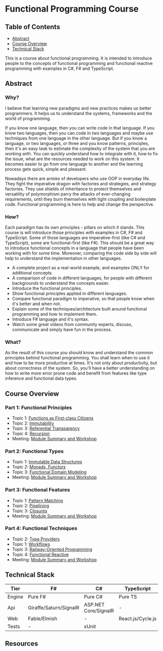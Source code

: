 # Functional Programming Course

## Table of Contents
- [Abstract](#abstract)
- [Course Overview](#course-overview)
- [Technical Stack](#tech-stack)

This is a course about functional programming. It is intended to introduce people to the concepts of functional programming and functional reactive programming with examples in C#, F# and TypeScript.

## Abstract <a name="abstract"></a>

### Why?
I believe that learning new paradigms and new practices makes us better programmers. It helps us to understand the systems, frameworks and the world of programming.

If you know one language, then you can write code in that language. If you know two languages, then you can code in two languages and maybe use techniques from one language in the other language. But if you know a language, or two languages, or three and you know patterns, principles, then it's an easy task to estimate the complexity of the system that you are working with. You can quickly understand how to integrate with it, how to fix the issue, what are the resources needed to work on this system. It becomes easier to go from one language to another and the learning process gets quick, simple and pleasant.

Nowadays there are armies of developers who use OOP in everyday life. They fight the imperative dragon with factories and strategies, and strategy factories. They use shields of inheritance to protect themselves and versatility of polymorphism parry the attacks of ever-changing requirements, until they burn themselves with tight coupling and boilerplate code. Functional programming is here to help and change the perspective.

### How?
Each paradigm has its own principles - pillars on which it stands. This course is will introduce those principles with examples in C#, F# and TypeScript. Some of those languages are imperative-first (like C# and TypeScript), some are functional-first (like F#). This should be a great way to introduce functional concepts in a language that people have been working with for some time. Moreover, comparing the code side by side will help to understand the implementation in other languages.

- A complete project as a real-world example, and examples ONLY for additional concepts.
- A comparison of code in different languages, for people with different backgrounds to understand the concepts easier.
- Introduce the functional principles.
- Show functional principles applied in different languages.
- Compare functional paradigm to imperative, so that people know when it's better and when not.
- Explain some of the techniques/architecture built around functional programming and how to implement them.
- Introduce F# language and it's syntax.
- Watch some great videos from community experts, discuss, communicate and simply have fun in the process.

### What?
As the result of this course you should know and understand the common principles behind functional programming. You shall learn when to use it and how to be more productive at times. It's not only about productivity, but about correctness of the system. So, you'll have a better understanding on how to write more error prone code and benefit from features like type inference and functional data types.

## Course Overview <a name="course-overview"></a>

### Part 1: Functional Principles
- Topic 1: [Functions as First-class Citizens](./part-1/topic-1/README.md)
- Topic 2: [Immutability]()
- Topic 3: [Referential Transparency]()
- Topic 4: [Recursion]()
- Meeting: [Module Summary and Workshop]()
### Part 2: Functional Types
- Topic 1: [Immutable Data Structures]()
- Topic 2: [Monads, Functors]()
- Topic 3: [Functional Domain Modeling]()
- Meeting: [Module Summary and Workshop]()
### Part 3: Functional Features
- Topic 1: [Pattern Matching]()
- Topic 2: [Pipelining]()
- Topic 3: [Closures]()
- Meeting: [Module Summary and Workshop]()
### Part 4: Functional Techniques
- Topic 2: [Type Providers]()
- Topic 1: [Workflows]()
- Topic 3: [Railway-Oriented Programming]()
- Topic 4: [Functional Reactive]()
- Meeting: [Module Summary and Workshop]()

## Technical Stack <a name="tech-stack"></a>

|Tier   |F#                     |C#                     |TypeScript         |
|---    |---                    |---                    |---                |
|Engine |Pure F#                |Pure C#                |Pure TS            |
|Api    |Giraffe/Saturn/SignalR |ASP.NET Core/SignalR   |-                  |
|Web    |Fable/Elmish           |-                      |React.js/Cycle.js  |
|Tests  |-                      |xUnit                  |                   |


## Resources
